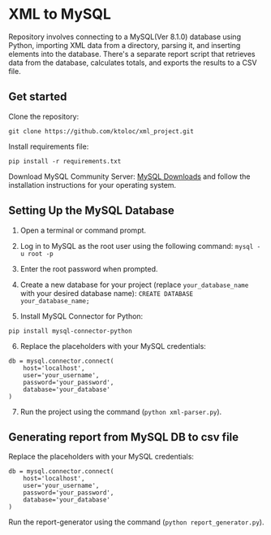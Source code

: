 # XML to MySQL

Repository involves connecting to a MySQL(Ver 8.1.0) database using Python,
importing XML data from a directory, parsing it, and inserting elements
into the database. There's a separate report script that 
retrieves data from the database, 
calculates totals, and exports the results to a CSV file.


## Get started

Clone the repository:

```
git clone https://github.com/ktoloc/xml_project.git
```

Install requirements file:
```
pip install -r requirements.txt
```

Download MySQL Community Server: [MySQL Downloads](https://dev.mysql.com/downloads/mysql/) and follow the installation instructions for your operating system.
## Setting Up the MySQL Database

1. Open a terminal or command prompt.

2. Log in to MySQL as the root user using the following command: ```mysql -u root -p```

3. Enter the root password when prompted.

4. Create a new database for your project (replace `your_database_name` with your desired database name): ```CREATE DATABASE your_database_name;``` 

5. Install MySQL Connector for Python:
```
pip install mysql-connector-python

```
6. Replace the placeholders with your MySQL credentials:

```
db = mysql.connector.connect(
    host='localhost',
    user='your_username',
    password='your_password',
    database='your_database'
)
```
7. Run the project using the command (`python xml-parser.py`).

## Generating report from MySQL DB to csv file

Replace the placeholders with your MySQL credentials:

```
db = mysql.connector.connect(
    host='localhost',
    user='your_username',
    password='your_password',
    database='your_database'
)
```

Run the report-generator using the command (`python report_generator.py`).
